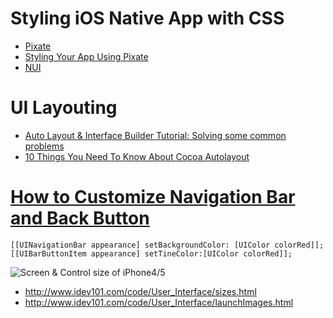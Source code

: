 Styling iOS Native App with CSS
======================================
- [Pixate](http://www.pixate.com/)
- [Styling Your App Using Pixate](http://www.appdesignvault.com/styling-your-app-using-pixate/)
- [NUI](https://github.com/tombenner/nui)


UI Layouting
============

- [Auto Layout & Interface Builder Tutorial: Solving some common problems](http://ideveloper.co/auto-layout-interface-builder-tutorial/)
- [10 Things You Need To Know About Cocoa Autolayout](http://oleb.net/blog/2013/03/things-you-need-to-know-about-cocoa-autolayout/)

[How to Customize Navigation Bar and Back Button](http://www.appcoda.com/customize-navigation-bar-back-butto/)
======

```
[[UINavigationBar appearance] setBackgroundColor: [UIColor colorRed]];
[[UIBarButtonItem appearance] setTineColor:[UIColor colorRed]];
```

![Screen & Control size of iPhone4/5](http://www.idev101.com/code/User_Interface/img/bothPhones.jpg)

- http://www.idev101.com/code/User_Interface/sizes.html
- http://www.idev101.com/code/User_Interface/launchImages.html

